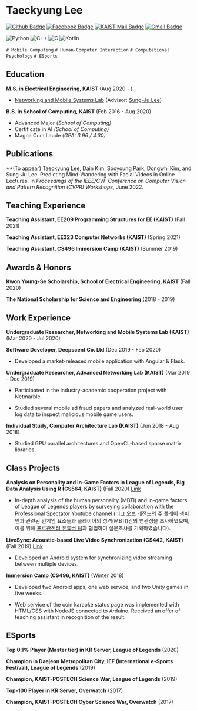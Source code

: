 Taeckyung Lee
=============

[![Github Badge](https://img.shields.io/badge/Github-181717?style=flat-square&logo=Github&logoColor=white)](https://github.com/terry00123)
[![Facebook Badge](https://img.shields.io/badge/facebook-1877f2?style=flat-square&logo=facebook&logoColor=white&link=https://www.facebook.com/profile.php?id=100004804684905)](https://www.facebook.com/profile.php?id=100004804684905)
[![KAIST Mail Badge](https://img.shields.io/badge/KAIST_Mail-1487c8?style=flat-square&logo=Gmail&logoColor=white&link=mailto:terry00123@kaist.ac.kr)](mailto:terry00123@kaist.ac.kr)
[![Gmail Badge](https://img.shields.io/badge/Gmail-d14836?style=flat-square&logo=Gmail&logoColor=white&link=mailto:terry00123@gmail.com)](mailto:terry00123@gmail.com)

![Python](https://img.shields.io/badge/-Python-3776AB?style=flat&logo=python&logoColor=FFFFFF)
![C++](https://img.shields.io/badge/-C++-00599C?style=flat&logo=c%2B%2B&logoColor=FFFFFF)
![C](https://img.shields.io/badge/-C-888888?style=flat&logo=c&logoColor=FFFFFF)
![Kotlin](https://img.shields.io/badge/-Kotlin-0095D5?style=flat&logo=kotlin&logoColor=FFFFFF)

`# Mobile Computing` `# Human-Computer Interaction` `# Computational Psychology` `# ESports`


Education
---------

**M.S. in Electrical Engineering, KAIST** (Aug 2020 - )

- [Networking and Mobile Systems Lab](https://nmsl.kaist.ac.kr) (Advisor: [Sung-Ju Lee](https://sites.google.com/site/wewantsj/))

**B.S. in School of Computing, KAIST** (Feb 2016 - Aug 2020)

- Advanced Major *(School of Computing)*
- Certificate in AI *(School of Computing)*
- Magna Cum Laude *(GPA: 3.96 / 4.30)*


Publications
------------

**(To appear) Taeckyung Lee, Dain Kim, Sooyoung Park, Dongwhi Kim, and Sung-Ju Lee. Predicting Mind-Wandering with Facial Videos in Online Lectures. In *Proceedings of the IEEE/CVF Conference on Computer Vision and Pattern Recognition (CVPR) Workshops*, June 2022.


Teaching Experience
-------------------

**Teaching Assistant, EE209 Programming Structures for EE (KAIST)** (Fall 2021)

**Teaching Assistant, EE323 Computer Networks (KAIST)** (Spring 2021)

**Teaching Assistant, CS496 Immersion Camp (KAIST)** (Summer 2019)



Awards & Honors
---------------

**Kwon Young-Se Scholarship, School of Electrical Engineering, KAIST** (Fall 2020)

**The National Scholarship for Science and Engineering** (2018 - 2019)


Work Experience
---------------

**Undergraduate Researcher, Networking and Mobile Systems Lab (KAIST)** (Mar 2020 - Jul 2020)

**Software Developer, Deepscent Co. Ltd** (Dec 2019 - Feb 2020)

- Developed a market-released mobile application with Angular & Flask.

**Undergraduate Researcher, Advanced Networking Lab (KAIST)** (Mar 2019 - Dec 2019)

- Participated in the industry-academic cooperation project with Netmarble.

- Studied several mobile ad fraud papers and analyzed real-world user log data to inspect malicious mobile game users.

**Individual Study, Computer Architecture Lab (KAIST)** (Jun 2018 - Aug 2018)

- Studied GPU parallel architectures and OpenCL-based sparse matrix libraries.


Class Projects
--------------

**Analysis on Personality and In-Game Factors in League of Legends, Big Data Analysis Using R (CS564, KAIST)** (Fall 2020) [Link](https://github.com/terry00123/CS564-LoL-Personality)

- In-depth analysis of the human personality (MBTI) and in-game factors of League of Legends players by surveying collaboration with the Professional Spectator Youtube channel (리그 오브 레전드의 주 플레이 챔피언과 관련된 인게임 요소들과 플레이어의 성격(MBTI)간의 연관성을 조사하였으며, 이를 위해 [프로관전러 유튜버 팀](https://www.youtube.com/channel/UCqI5lyTpC79pOy2D-VXAMdA)과 협업하여 설문조사를 기획하였습니다).


**LiveSync: Acoustic-based Live Video Synchronization (CS442, KAIST)** (Fall 2019) [Link](https://github.com/terry00123/livesync)

- Developed an Android system for synchronizing video streaming between multiple devices.

**Immersion Camp (CS496, KAIST)** (Winter 2018)

- Developed two Android apps, one web service, and two Unity games in five weeks.

- Web service of the coin karaoke status page was implemented with HTML/CSS with NodeJS connected to Arduino. Received an offer of teaching assistant in recognition of the result.


ESports
--------

**Top 0.1% Player (Master tier) in KR Server, League of Legends** (2020)

**Champion in Daejeon Metropolitan City, IEF (International e-Sports Festival), League of Legends** (2019)

**Champion, KAIST-POSTECH Science War, League of Legends** (2019)

**Top-100 Player in KR Server, Overwatch** (2017)

**Champion, KAIST-POSTECH Cyber Science War, Overwatch** (2017)

<!--
**terry00123/terry00123** is a ✨ _special_ ✨ repository because its `README.md` (this file) appears on your GitHub profile.

Here are some ideas to get you started:

- 🔭 I’m currently working on ...
- 🌱 I’m currently learning ...
- 👯 I’m looking to collaborate on ...
- 🤔 I’m looking for help with ...
- 💬 Ask me about ...
- 📫 How to reach me: ...
- 😄 Pronouns: ...
- ⚡ Fun fact: ...
-->
